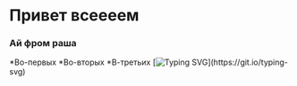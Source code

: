 # Привет всеееем 
### Ай фром раша
*Во-первых
*Во-вторых
*В-третьих
[![Typing SVG](https://readme-typing-svg.herokuapp.com?color=%2336BCF7&lines=Как+вам+такое?)](https://git.io/typing-svg)
